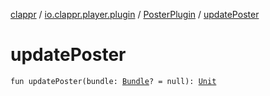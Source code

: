 [clappr](../../index.md) / [io.clappr.player.plugin](../index.md) / [PosterPlugin](index.md) / [updatePoster](.)

# updatePoster

`fun updatePoster(bundle: `[`Bundle`](https://developer.android.com/reference/android/os/Bundle.html)`? = null): `[`Unit`](https://kotlinlang.org/api/latest/jvm/stdlib/kotlin/-unit/index.html)